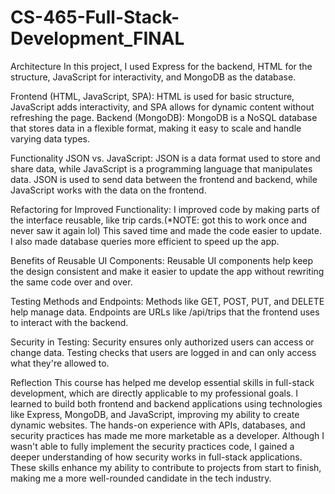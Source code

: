 # CS-465-Full-Stack-Development_FINAL
Architecture
In this project, I used Express for the backend, HTML for the structure, JavaScript for interactivity, and MongoDB as the database.

Frontend (HTML, JavaScript, SPA): HTML is used for basic structure, JavaScript adds interactivity, and SPA allows for dynamic content without refreshing the page.
Backend (MongoDB): MongoDB is a NoSQL database that stores data in a flexible format, making it easy to scale and handle varying data types.

Functionality
JSON vs. JavaScript:
JSON is a data format used to store and share data, while JavaScript is a programming language that manipulates data. JSON is used to send data between the frontend and backend, while JavaScript works with the data on the frontend.

Refactoring for Improved Functionality:
I improved code by making parts of the interface reusable, like trip cards.(*NOTE: got this to work once and never saw it again lol) This saved time and made the code easier to update. I also made database queries more efficient to speed up the app.

Benefits of Reusable UI Components:
Reusable UI components help keep the design consistent and make it easier to update the app without rewriting the same code over and over.

Testing
Methods and Endpoints:
Methods like GET, POST, PUT, and DELETE help manage data. Endpoints are URLs like /api/trips that the frontend uses to interact with the backend.

Security in Testing:
Security ensures only authorized users can access or change data. Testing checks that users are logged in and can only access what they're allowed to.

Reflection
This course has helped me develop essential skills in full-stack development, which are directly applicable to my professional goals. I learned to build both frontend and backend applications using technologies like Express, MongoDB, and JavaScript, improving my ability to create dynamic websites. The hands-on experience with APIs, databases, and security practices has made me more marketable as a developer. Although I wasn't able to fully implement the security practices code, I gained a deeper understanding of how security works in full-stack applications. These skills enhance my ability to contribute to projects from start to finish, making me a more well-rounded candidate in the tech industry.






